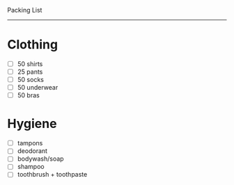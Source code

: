 Packing List

---

# Clothing

- [ ] 50 shirts
- [ ] 25 pants
- [ ] 50 socks
- [ ] 50 underwear
- [ ] 50 bras
# Hygiene

- [ ] tampons
- [ ] deodorant
- [ ] bodywash/soap
- [ ] shampoo
- [ ] toothbrush + toothpaste
